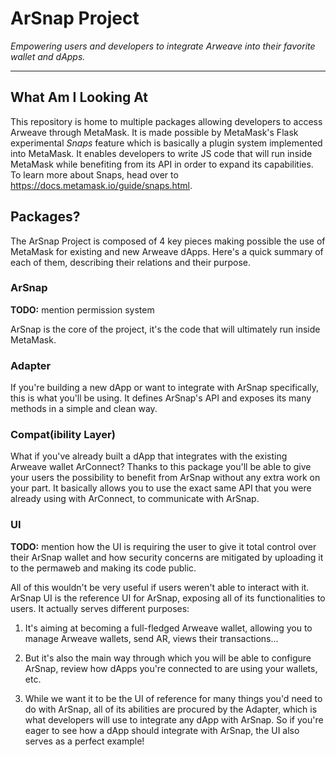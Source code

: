 # ArSnap Project

*Empowering users and developers to integrate Arweave into their favorite wallet and dApps.*

---

## What Am I Looking At

This repository is home to multiple packages allowing developers to access Arweave through
MetaMask. It is made possible by MetaMask's Flask experimental *Snaps* feature which is basically a
plugin system implemented into MetaMask. It enables developers to write JS code that will run
inside MetaMask while benefiting from its API in order to expand its capabilities. To learn more
about Snaps, head over to <https://docs.metamask.io/guide/snaps.html>.

## Packages?

The ArSnap Project is composed of 4 key pieces making possible the use of MetaMask for existing and
new Arweave dApps. Here's a quick summary of each of them, describing their relations and their
purpose.

### ArSnap

**TODO:** mention permission system

ArSnap is the core of the project, it's the code that will ultimately run inside MetaMask.

### Adapter

If you're building a new dApp or want to integrate with ArSnap specifically, this is what you'll be
using. It defines ArSnap's API and exposes its many methods in a simple and clean way.

### Compat(ibility Layer)

What if you've already built a dApp that integrates with the existing Arweave wallet ArConnect?
Thanks to this package you'll be able to give your users the possibility to benefit from ArSnap
without any extra work on your part. It basically allows you to use the exact same API that you
were already using with ArConnect, to communicate with ArSnap.

### UI

**TODO:** mention how the UI is requiring the user to give it total control over their ArSnap
wallet and how security concerns are mitigated by uploading it to the permaweb and making its code
public.

All of this wouldn't be very useful if users weren't able to interact with it. ArSnap UI is the
reference UI for ArSnap, exposing all of its functionalities to users. It actually serves different
purposes:

1. It's aiming at becoming a full-fledged Arweave wallet, allowing you to manage Arweave wallets,
   send AR, views their transactions...

2. But it's also the main way through which you will be able to configure ArSnap, review how dApps
   you're connected to are using your wallets, etc.

3. While we want it to be the UI of reference for many things you'd need to do with ArSnap, all of
   its abilities are procured by the Adapter, which is what developers will use to integrate any
   dApp with ArSnap. So if you're eager to see how a dApp should integrate with ArSnap, the UI also
   serves as a perfect example!
